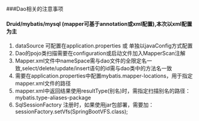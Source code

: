 ###Dao相关的注意事项 
#### Druid/mybatis/mysql (mapper可基于annotation或xml配置),本次以xml配置为主

1. dataSource 可配置在application.properties 或 单独以javaConfig方式配置
2. Dao的pojo类扫描需要在configuration或启动文件加入MapperScan注解
3. Mapper.xml文件中nameSpace需与dao文件的全限定名一致,select/delete/update/insert语句的id需与dao类中的方法名一致
4. 需要在application.properties中配置mybatis.mapper-locations，用于指定mapper.xml文件的路径
5. mapper.xml中返回结果使用resultType(别名)时，需指定扫描别名的路径：mybatis.type-aliases-package
6. SqlSessionFactory 注册时，如果使用jar包部署，需要加：sessionFactory.setVfs(SpringBootVFS.class);

